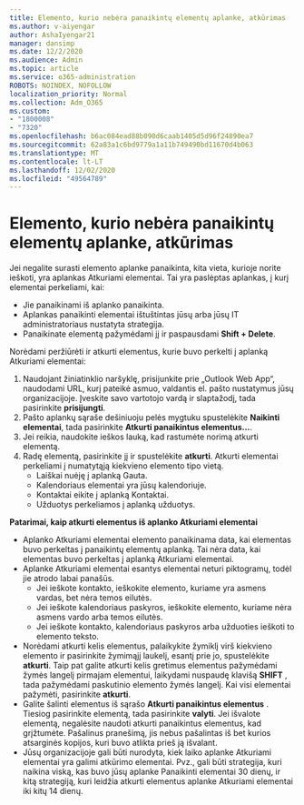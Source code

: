 ```yaml
---
title: Elemento, kurio nebėra panaikintų elementų aplanke, atkūrimas
ms.author: v-aiyengar
author: AshaIyengar21
manager: dansimp
ms.date: 12/2/2020
ms.audience: Admin
ms.topic: article
ms.service: o365-administration
ROBOTS: NOINDEX, NOFOLLOW
localization_priority: Normal
ms.collection: Adm_O365
ms.custom:
- "1800008"
- "7320"
ms.openlocfilehash: b6ac084ead88b090d6caab1405d5d96f24890ea7
ms.sourcegitcommit: 62a83a1c6bd9779a1a11b749490bd11670d4b063
ms.translationtype: MT
ms.contentlocale: lt-LT
ms.lasthandoff: 12/02/2020
ms.locfileid: "49564789"
---
```

# <a name="recover-an-item-thats-no-longer-in-your-deleted-items-folder"></a>Elemento, kurio nebėra panaikintų elementų aplanke, atkūrimas

Jei negalite surasti elemento aplanke panaikinta, kita vieta, kurioje norite ieškoti, yra aplankas Atkuriami elementai. Tai yra paslėptas aplankas, į kurį elementai perkeliami, kai:
- Jie panaikinami iš aplanko panaikinta.
- Aplankas panaikinti elementai ištuštintas jūsų arba jūsų IT administratoriaus nustatyta strategija.
- Panaikinate elementą pažymėdami jį ir paspausdami **Shift + Delete**.

Norėdami peržiūrėti ir atkurti elementus, kurie buvo perkelti į aplanką Atkuriami elementai:
1. Naudojant žiniatinklio naršyklę, prisijunkite prie „Outlook Web App“, naudodami URL, kurį pateikė asmuo, valdantis el. pašto nustatymus jūsų organizacijoje. Įveskite savo vartotojo vardą ir slaptažodį, tada pasirinkite **prisijungti**.
1. Pašto aplankų sąraše dešiniuoju pelės mygtuku spustelėkite **Naikinti elementai**, tada pasirinkite **Atkurti panaikintus elementus...**.
1. Jei reikia, naudokite ieškos lauką, kad rastumėte norimą atkurti elementą.
1. Radę elementą, pasirinkite jį ir spustelėkite **atkurti**.
   Atkurti elementai perkeliami į numatytąją kiekvieno elemento tipo vietą.
    - Laiškai nuėję į aplanką Gauta.
    - Kalendoriaus elementai yra jūsų kalendoriuje.
    - Kontaktai eikite į aplanką Kontaktai.
    - Užduotys perkeliamos į aplanką užduotys.

**Patarimai, kaip atkurti elementus iš aplanko Atkuriami elementai**

- Aplanko Atkuriami elementai elemento panaikinama data, kai elementas buvo perkeltas į panaikintų elementų aplanką. Tai nėra data, kai elementas buvo perkeltas į aplanką Atkuriami elementai.
- Aplanke Atkuriami elementai esantys elementai neturi piktogramų, todėl jie atrodo labai panašūs.
    - Jei ieškote kontakto, ieškokite elemento, kuriame yra asmens vardas, bet nėra temos eilutės.
    - Jei ieškote kalendoriaus paskyros, ieškokite elemento, kuriame nėra asmens vardo arba temos eilutės.
    - Jei ieškote kontakto, kalendoriaus paskyros arba užduoties ieškoti to elemento teksto.
- Norėdami atkurti kelis elementus, palaikykite žymiklį virš kiekvieno elemento ir pasirinkite žymimąjį laukelį, esantį prie jo, spustelėkite **atkurti**. Taip pat galite atkurti kelis gretimus elementus pažymėdami žymės langelį pirmajam elementui, laikydami nuspaudę klavišą **SHIFT** , tada pažymėdami paskutinio elemento žymės langelį. Kai visi elementai pažymėti, pasirinkite **atkurti**.
- Galite šalinti elementus iš sąrašo **Atkurti panaikintus elementus** . Tiesiog pasirinkite elementą, tada pasirinkite **valyti**. Jei išvalote elementą, negalėsite naudoti atkurti panaikintus elementus, kad grįžtumėte. Pašalinus pranešimą, jis nebus pašalintas iš bet kurios atsarginės kopijos, kuri buvo atlikta prieš ją išvalant.
- Jūsų organizacijoje gali būti nurodyta, kiek laiko aplanke Atkuriami elementai yra galimi atkūrimo elementai. Pvz., gali būti strategija, kuri naikina viską, kas buvo jūsų aplanke Panaikinti elementai 30 dienų, ir kitą strategiją, kuri leidžia atkurti elementus aplanke Atkuriami elementai iki kitų 14 dienų.
